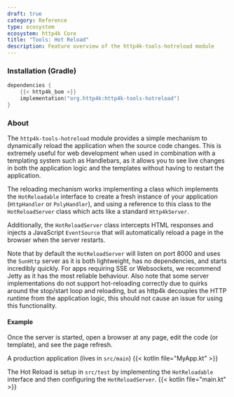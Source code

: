 ```yaml
---
draft: true
category: Reference
type: ecosystem
ecosystem: http4k Core
title: "Tools: Hot Reload"
description: Feature overview of the http4k-tools-hotreload module
---
```


### Installation (Gradle)

```kotlin
dependencies {
    {{< http4k_bom >}}
    implementation("org.http4k:http4k-tools-hotreload")
}
```

### About

The `http4k-tools-hotreload` module provides a simple mechanism to dynamically reload the application when the source
code changes. This is extremely useful for web development when used in combination with a templating system such as
Handlebars, as it allows you to see live changes in both the application logic and the templates without having to
restart the application.

The reloading mechanism works implementing a class which implements the `HotReloadable` interface to create a fresh
instance of your application (`HttpHandler` or `PolyHandler`), and using a reference to this class to the
`HotReloadServer` class which acts like a standard `Http4kServer`.

Additionally, the `HotReloadServer` class intercepts HTML responses and injects a JavaScript `EventSource` that will 
automatically reload a page in the browser when the server restarts.

Note that by default the `HotReloadServer` will listen on port 8000 and uses the `SunHttp` server as it is both lightweight, has no dependencies, and starts incredibly quickly. For apps requiring SSE or Websockets, we recommend Jetty as it has the most reliable behaviour. 
Also note that some server implementations do not support hot-reloading correctly due to quirks around the stop/start loop and reloading, but as http4k decouples the HTTP runtime from the application logic, this should not cause an issue for using this functionality.

#### Example

Once the server is started, open a browser at any page, edit the code (or template), and see
the page refresh.

A production application (lives in `src/main`)
{{< kotlin file="MyApp.kt" >}}

The Hot Reload is setup in `src/test`  by implementing the `HotReloadable` interface and 
then configuring the `HotReloadServer`.
{{< kotlin file="main.kt" >}}



